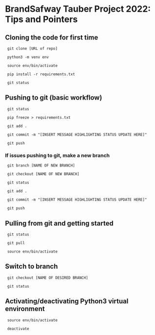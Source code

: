 # BrandSafway Tauber Project 2022: Tips and Pointers

## Cloning the code for first time
<p><code> git clone [URL of repo] </code></p>
<p><code> python3 -m venv env </code></p>
<p><code> source env/bin/activate </code></p>
<p><code> pip install -r requirements.txt </code></p>
<p><code> git status </code></p>

## Pushing to git (basic workflow)
<p><code> git status </code></p>
<p><code> pip freeze > requirements.txt </code></p>
<p><code> git add . </code></p>
<p><code> git commit -m "[INSERT MESSAGE HIGHLIGHTING STATUS UPDATE HERE]" </code></p>
<p><code> git push </code></p>

### If issues pushing to git, make a new branch
<p><code> git branch [NAME OF NEW BRANCH] </code></p>
<p><code> git checkout [NAME OF NEW BRANCH] </code></p>
<p><code> git status </code></p>
<p><code> git add . </code></p>
<p><code> git commit -m "[INSERT MESSAGE HIGHLIGHTING STATUS UPDATE HERE]" </code></p>
<p><code> git push </code></p>

## Pulling from git and getting started
<p><code> git status </code></p>
<p><code> git pull </code></p>
<p><code> source env/bin/activate </code></p>

## Switch to branch
<p><code> git checkout [NAME OF DESIRED BRANCH] </code></p>
<p><code> git status </code></p>

## Activating/deactivating Python3 virtual environment
<p><code> source env/bin/activate </code></p>
<p><code> deactivate </code></p>
